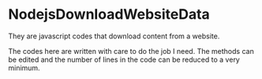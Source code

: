 # NodejsDownloadWebsiteData
They are javascript codes that download content from a website.

The codes here are written with care to do the job I need. The methods can be edited and the number of lines in the code can be reduced to a very minimum.
